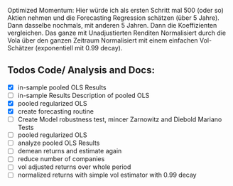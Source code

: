 
Optimized Momentum:
Hier würde ich als ersten Schritt mal 500 (oder so) Aktien nehmen und die Forecasting Regression schätzen (über 5 Jahre). Dann dasselbe nochmals, mit anderen 5 Jahren. Dann die Koeffizienten vergleichen. Das ganze mit
Unadjustierten Renditen  Normalisiert durch die Vola über den ganzen Zeitraum
Normalisiert mit einem einfachen Vol-Schätzer (exponentiell mit 0.99 decay).

## Todos Code/ Analysis and Docs: 
- [x] in-sample pooled OLS Results 
- [ ] in-sample Results Description of pooled OLS
- [x] pooled regularized OLS
- [x] create forecasting routine
- [ ] Create Model robustness test, mincer Zarnowitz and Diebold Mariano Tests 
- [ ] pooled regularized OLS
- [ ] analyze pooled OLS Results
- [ ] demean returns and estimate again
- [ ] reduce number of companies 
- [ ] vol adjusted returns over whole period
- [ ] normalized returns with simple vol estimator with 0.99 decay